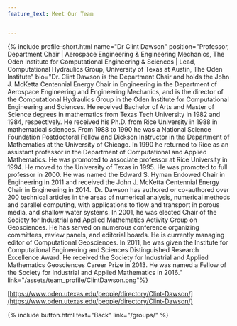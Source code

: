 ```yaml
---
feature_text: Meet Our Team


---
```

{% include profile-short.html name="Dr Clint Dawson" position="Professor, Department Chair | Aerospace Engineering & Engineering Mechanics, The Oden Institute for Computational Engineering & Sciences | Lead, Computational Hydraulics Group, University of Texas at Austin, The Oden Institute" bio="Dr. Clint Dawson is the Department Chair and holds the John J. McKetta Centennial Energy Chair in Engineering in the Department of Aerospace Engineering and Engineering Mechanics, and is the director of the Computational Hydraulics Group in the Oden Institute for Computational Engineering and Sciences. He received Bachelor of Arts and Master of Science degrees in mathematics from Texas Tech University in 1982 and 1984, respectively. He received his Ph.D. from Rice University in 1988 in mathematical sciences. From 1988 to 1990 he was a National Science Foundation Postdoctoral Fellow and Dickson Instructor in the Department of Mathematics at the University of Chicago. In 1990 he returned to Rice as an assistant professor in the Department of Computational and Applied Mathematics. He was promoted to associate professor at Rice University in 1994. He moved to the University of Texas in 1995. He was promoted to full professor in 2000. He was named the Edward S. Hyman Endowed Chair in Engineering in 2011 and received the John J. McKetta Centennial Energy Chair in Engineering in 2014.  Dr. Dawson has authored or co-authored over 200 technical articles in the areas of numerical analysis, numerical methods and parallel computing, with applications to flow and transport in porous media, and shallow water systems. In 2001, he was elected Chair of the Society for Industrial and Applied Mathematics Activity Group on Geosciences. He has served on numerous conference organizing committees, review panels, and editorial boards. He is currently managing editor of Computational Geosciences. In 2011, he was given the Institute for Computational Engineering and Sciences Distinguished Research Excellence Award. He received the Society for Industrial and Applied Mathematics Geosciences Career Prize in 2013.  He was named a Fellow of the Society for Industrial and Applied Mathematics in 2016." link="/assets/team_profile/ClintDawson.png"%}



[https://www.oden.utexas.edu/people/directory/Clint-Dawson/](https://www.oden.utexas.edu/people/directory/Clint-Dawson/)



{% include button.html text="Back" link="/groups/" %}
